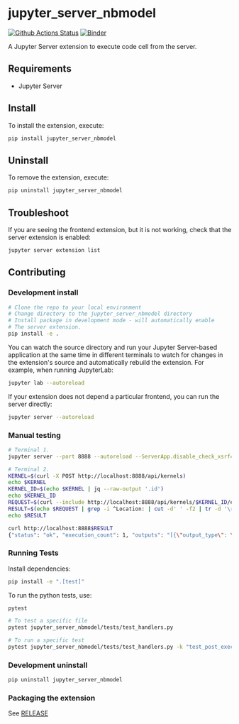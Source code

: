 # jupyter_server_nbmodel

[![Github Actions Status](https://github.com/datalayer/jupyter-server-nbmodel/workflows/Build/badge.svg)](https://github.com/datalayer/jupyter-server-nbmodel/actions/workflows/build.yml)
[![Binder](https://mybinder.org/badge_logo.svg)](https://mybinder.org/v2/gh/datalayer/jupyter-server-nbmodel/main)

A Jupyter Server extension to execute code cell from the server.

## Requirements

- Jupyter Server

## Install

To install the extension, execute:

```bash
pip install jupyter_server_nbmodel
```

## Uninstall

To remove the extension, execute:

```bash
pip uninstall jupyter_server_nbmodel
```

## Troubleshoot

If you are seeing the frontend extension, but it is not working, check
that the server extension is enabled:

```bash
jupyter server extension list
```

## Contributing

### Development install

```bash
# Clone the repo to your local environment
# Change directory to the jupyter_server_nbmodel directory
# Install package in development mode - will automatically enable
# The server extension.
pip install -e .
```


You can watch the source directory and run your Jupyter Server-based application at the same time in different terminals to watch for changes in the extension's source and automatically rebuild the extension.  For example,
when running JupyterLab:

```bash
jupyter lab --autoreload
```

If your extension does not depend a particular frontend, you can run the
server directly:

```bash
jupyter server --autoreload
```

### Manual testing

```bash
# Terminal 1.
jupyter server --port 8888 --autoreload --ServerApp.disable_check_xsrf=True --IdentityProvider.token= --ServerApp.port_retries=0

# Terminal 2.
KERNEL=$(curl -X POST http://localhost:8888/api/kernels)
echo $KERNEL
KERNEL_ID=$(echo $KERNEL | jq --raw-output '.id')
echo $KERNEL_ID
REQUEST=$(curl --include http://localhost:8888/api/kernels/$KERNEL_ID/execute -d "{ \"code\": \"print('1+1')\" }")
RESULT=$(echo $REQUEST | grep -i ^Location: | cut -d' ' -f2 | tr -d '\r')
echo $RESULT

curl http://localhost:8888$RESULT
{"status": "ok", "execution_count": 1, "outputs": "[{\"output_type\": \"stream\", \"name\": \"stdout\", \"text\": \"1+1\\n\"}]"}
```

### Running Tests

Install dependencies:

```bash
pip install -e ".[test]"
```

To run the python tests, use:

```bash
pytest

# To test a specific file
pytest jupyter_server_nbmodel/tests/test_handlers.py

# To run a specific test
pytest jupyter_server_nbmodel/tests/test_handlers.py -k "test_post_execute"
```

### Development uninstall

```bash
pip uninstall jupyter_server_nbmodel
```

### Packaging the extension

See [RELEASE](RELEASE.md)
